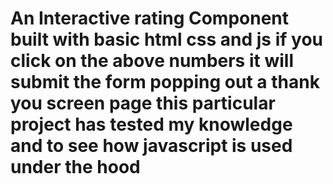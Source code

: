# An Interactive rating Component built with basic html css and js if you click on the above numbers it will submit the form popping out a thank you screen page this particular project has tested my knowledge and to see how javascript is used under the hood